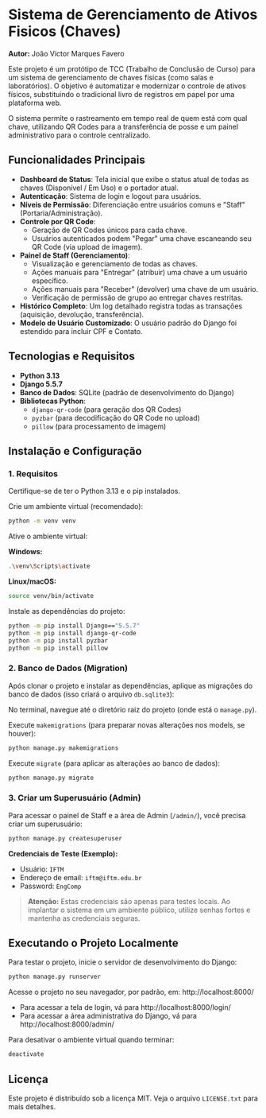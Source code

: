 # Sistema de Gerenciamento de Ativos Fisicos (Chaves)

**Autor:** João Victor Marques Favero

Este projeto é um protótipo de TCC (Trabalho de Conclusão de Curso) para um sistema de gerenciamento de chaves físicas (como salas e laboratórios). O objetivo é automatizar e modernizar o controle de ativos físicos, substituindo o tradicional livro de registros em papel por uma plataforma web.

O sistema permite o rastreamento em tempo real de quem está com qual chave, utilizando QR Codes para a transferência de posse e um painel administrativo para o controle centralizado.

## Funcionalidades Principais

- **Dashboard de Status**: Tela inicial que exibe o status atual de todas as chaves (Disponível / Em Uso) e o portador atual.
- **Autenticação**: Sistema de login e logout para usuários.
- **Níveis de Permissão**: Diferenciação entre usuários comuns e "Staff" (Portaria/Administração).
- **Controle por QR Code**:
    - Geração de QR Codes únicos para cada chave.
    - Usuários autenticados podem "Pegar" uma chave escaneando seu QR Code (via upload de imagem).
- **Painel de Staff (Gerenciamento)**:
    - Visualização e gerenciamento de todas as chaves.
    - Ações manuais para "Entregar" (atribuir) uma chave a um usuário específico.
    - Ações manuais para "Receber" (devolver) uma chave de um usuário.
    - Verificação de permissão de grupo ao entregar chaves restritas.
- **Histórico Completo**: Um log detalhado registra todas as transações (aquisição, devolução, transferência).
- **Modelo de Usuário Customizado**: O usuário padrão do Django foi estendido para incluir CPF e Contato.

## Tecnologias e Requisitos

- **Python 3.13**
- **Django 5.5.7**
- **Banco de Dados**: SQLite (padrão de desenvolvimento do Django)
- **Bibliotecas Python**:
    - `django-qr-code` (para geração dos QR Codes)
    - `pyzbar` (para decodificação do QR Code no upload)
    - `pillow` (para processamento de imagem)

## Instalação e Configuração

### 1. Requisitos

Certifique-se de ter o Python 3.13 e o pip instalados.

Crie um ambiente virtual (recomendado):

```bash
python -m venv venv
```

Ative o ambiente virtual:

**Windows:**
```bash
.\venv\Scripts\activate
```

**Linux/macOS:**
```bash
source venv/bin/activate
```

Instale as dependências do projeto:

```bash
python -m pip install Django=="5.5.7"
python -m pip install django-qr-code
python -m pip install pyzbar
python -m pip install pillow
```

### 2. Banco de Dados (Migration)

Após clonar o projeto e instalar as dependências, aplique as migrações do banco de dados (isso criará o arquivo `db.sqlite3`):

No terminal, navegue até o diretório raiz do projeto (onde está o `manage.py`).

Execute `makemigrations` (para preparar novas alterações nos models, se houver):

```bash
python manage.py makemigrations
```

Execute `migrate` (para aplicar as alterações ao banco de dados):

```bash
python manage.py migrate
```

### 3. Criar um Superusuário (Admin)

Para acessar o painel de Staff e a área de Admin (`/admin/`), você precisa criar um superusuário:

```bash
python manage.py createsuperuser
```

**Credenciais de Teste (Exemplo):**
- Usuário: `IFTM`
- Endereço de email: `iftm@iftm.edu.br`
- Password: `EngComp`

> **Atenção:** Estas credenciais são apenas para testes locais. Ao implantar o sistema em um ambiente público, utilize senhas fortes e mantenha as credenciais seguras.

## Executando o Projeto Localmente

Para testar o projeto, inicie o servidor de desenvolvimento do Django:

```bash
python manage.py runserver
```

Acesse o projeto no seu navegador, por padrão, em: http://localhost:8000/

- Para acessar a tela de login, vá para http://localhost:8000/login/
- Para acessar a área administrativa do Django, vá para http://localhost:8000/admin/

Para desativar o ambiente virtual quando terminar:

```bash
deactivate
```

## Licença

Este projeto é distribuído sob a licença MIT. Veja o arquivo `LICENSE.txt` para mais detalhes.
